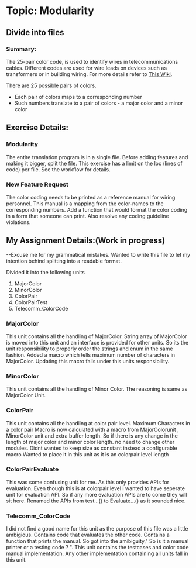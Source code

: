 # Topic: Modularity

## Divide into files

### Summary:
The 25-pair color code, is used to identify wires in telecommunications cables.
Different codes are used for wire leads on devices such as transformers or in building wiring.
For more details refer to [This Wiki](https://en.wikipedia.org/wiki/25-pair_color_code). 

There are 25 possible pairs of colors. 

- Each pair of colors maps to a corresponding number
- Such numbers translate to a pair of colors -
a major color and a minor color

## Exercise Details:

### Modularity

The entire translation program is in a single file.
Before adding features and making it bigger,
split the file.
This exercise has a limit on the loc (lines of code)
per file. See the workflow for details.

### New Feature Request

The color coding needs to be printed as a reference manual for wiring personnel.
This manual is a mapping from the color-names to the corresponding numbers.
Add a function that would format the color coding in a form that someone can print.
Also resolve any coding guideline violations.

## My Assignment Details:(Work in progress)
--Excuse me for my grammatical mistakes.
Wanted to write this file to let my intention behind splitting into a readable format.

Divided it into the following units
1. MajorColor
2. MinorColor
3. ColorPair
4. ColorPairTest
5. Telecomm_ColorCode

### MajorColor
This unit contains all the handling of MajorColor.
String array of MajorColor is moved into this unit
and an interface is provided for other units. So its
the unit responsibility to properly order the strings
and enum in the same fashion.
Added a macro which tells maximum number of characters
in MajorColor. Updating this macro falls under this 
units responsibility.

### MinorColor
This unit contains all the handling of Minor Color.
The reasoning is same as MajorColor Unit.

### ColorPair
This unit contains all the handling at color pair level.
Maximum Characters in a color pair Macro is now calculated
with a macro from MajorColorunit , MinorColor unit and
extra buffer length.
So if there is any change in the length of major color and 
minor color length. no need to change other modules.
Didnt wanted to keep size as constant instead a configurable macro
Wanted to place it in this unit as it is an colorpair level length

### ColorPairEvaluate
This was some confusing unit for me. As this only provides APIs for
evaluation.
Even though this is at colorpair level i wanted to have seperate unit
for evaluation API. So if any more evaluation APIs are to come they
will sit here.
Renamed the APIs from test...() to Evaluate...() as it sounded nice.

### Telecomm_ColorCode
I did not find a good name for this unit as the purpose of this file
was a little ambigious. Contains code that evaluates the other code.
Contains a function that prints the manual.
So got into the amibiguity," So is it a manual printer or a testing code ? ".
This unit contains the testcases and color code manual implementation.
Any other implementation containing all units fall in this unit.






